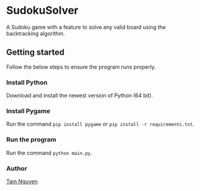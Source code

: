 # SudokuSolver
A Sudoku game with a feature to solve any valid board using the backtracking algorithm.

## Getting started
Follow the below steps to ensure the program runs properly.

### Install Python
Download and install the newest version of Python (64 bit).

### Install Pygame
Run the command ```pip install pygame``` or ```pip install -r requirements.txt```.

### Run the program
Run the command ```python main.py```.

### Author
[Tam Nguyen](https://github.com/tamnguyen820)
